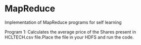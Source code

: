 # MapReduce
Implementation of MapReduce programs for self learning

Program 1: Calculates the average price of the Shares present in HCLTECH.csv file.Place the file in your HDFS and run the code.
